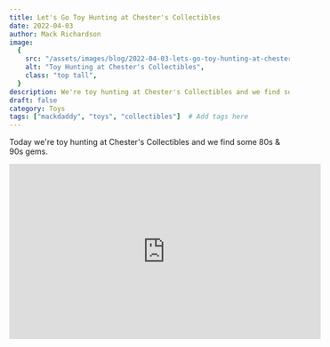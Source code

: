 ```yaml
---
title: Let's Go Toy Hunting at Chester's Collectibles
date: 2022-04-03
author: Mack Richardson
image:
  {
    src: "/assets/images/blog/2022-04-03-lets-go-toy-hunting-at-chesters-collectibles/chesters-collectibles.jpg",
    alt: "Toy Hunting at Chester's Collectibles",
    class: "top tall",
  }
description: We're toy hunting at Chester's Collectibles and we find some 80s & 90s gems.
draft: false
category: Toys
tags: ["mackdaddy", "toys", "collectibles"]  # Add tags here
---
```


<p class="center">Today we're toy hunting at Chester's Collectibles and we find some 80s & 90s gems.</p>

<iframe width="560" height="315" src="https://www.youtube.com/embed/Tc_oA5tUzW4" title="YouTube video player" frameborder="0" allow="accelerometer; autoplay; clipboard-write; encrypted-media; gyroscope; picture-in-picture; web-share" referrerpolicy="strict-origin-when-cross-origin" allowfullscreen></iframe>